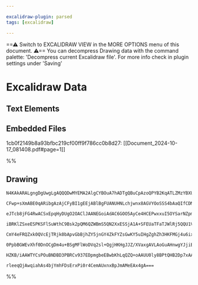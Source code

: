 ```yaml
---

excalidraw-plugin: parsed
tags: [excalidraw]

---
```

==⚠  Switch to EXCALIDRAW VIEW in the MORE OPTIONS menu of this document. ⚠== You can decompress Drawing data with the command palette: 'Decompress current Excalidraw file'. For more info check in plugin settings under 'Saving'


# Excalidraw Data
## Text Elements
## Embedded Files
1cb0f2149b8a93bfbc219cf00ff9f786cc0b8d27: [[Document_2024-10-17_081408.pdf#page=1]]

%%
## Drawing
```compressed-json
N4KAkARALgngDgUwgLgAQQQDwMYEMA2AlgCYBOuA7hADTgQBuCpAzoQPYB2KqATLZMzYBXUtiRoIACyhQ4zZAHoFAc0JRJQgEYA6bGwC2CgF7N6hbEcK4OCtptbErHALRY8RMpWdx8Q1TdIEfARcZgRmBShcZQUebQBWbR4aOiCEfQQOKGZuAG1wMFAwYuh4cXRA7CiOZWCU4shGFnYuND4CxqZWTgA5TjFuABYANh54gE5BgAYAdnH+EsIOYixu

CFwp+sXmABE0qARibgAzAjCFyBI1gEEjABlBgFUANUHNLchjwnx8AGVYOoSSS4bAaQIfCDMKCkNgAawQAHUSOpuABGC6Q6FwhD/GCA9CCDwQmF+SQccI5NDojoQNhwEFqGBoqZTDHWWrlVk0zDcZw8ADMAA5BhimWhnPz+TNhhioTD4QBhNj4NikNbQ6zMemBLIQzQg2HKEnLJUqtUSDUcLW4HVQCEUZGSIbSwUYyQIQjKaTcYYzeLtBqQhCHbjj

eJTcb8jFG4RwACSxEpqHyDUgO2OAClJAANEGoiAdAC6GOO5AyCe4HCEPwxxuI5OYSarNZpmmEywAosEMlkk7lizShHBiLgDkcqTMeGHBfE5vz4oKZhiiBxYZXq/hl2xsPDx6hoUIEAUAL4LIolWCINaEfTRJAYprdVq8B9dFp9DgDND8wZC1HxcN4gxJYVh5CRcHzYDdn2EM0FOfBzhpK4JHiBBBQAeQAaQARSmABxCEvh+XF8SkEEwXvGk5WxJF

iBRKlZSxeESPKSFlSuWthC9Bsk2pQM6QZWBmS5QN2XxESSjA1A+SFEUaTFaTJWlRj5QQU1VXVcgrW1TI7QxfUdxjIQTWVDSLS061bXtR1nWGV0aXdT1vTQX1/VlYM92GQZBXGCTICM+NEzyDo00zHM8wLBoB0DUtcHLPdm03Gk6x49cW0DNtjOILt0l0vtopKIcRzHNFJ2nWdIwXJcaRXNc0ESrcd1g/dSEPRjRyEJMIEQZYlmUQjvgQCsJFRbBN

CmY4eFRQZxk0QVcEjTRjk0bApvGbBjhZY5jnGY4ZkFYZsGwKY5uIHgZghZh3HKFMGj4u6ixPcBovWOA4H+UdynPaB3QyNYiC9PSCgYQgEAoAAhA0jJMs01gAYm2xHji2CBsBEW04wOfR/lU9TzXQOHUQQImiZRtHSAxrHIcMus8c0zUdN1BZUfR3TMfSAAxb4/gBVjCQ44Hycp9IcZomy2mZoW2ax0XmN5tZ+aOSXWaydn9AAJS4skKTRZWKel9J

0PpbBGWEvXhf0DnOCgDm4u+BSgMFlWoDVq2sl+QgjHKHgJJZ/XVaxgAVLAoGuAHnwgYJjiBkopYDkWolIUOKbYCh3VwBKN3Ng39A7ZZrhTtOQj3dZC7J521YLmEKEDso1jrFGrphH5syGedEmGKYeB4YYhX9CZ7JKJvlXwABNbgf0FKZtH5cZxlRRcptRec5JKIw2AMbhz0aAhD24afUSmKVURmE9s/jjX23rHWJAb5mjRID2ve4H379IR+Djgbh

HZKB/iAAWTYCsPOuBNDBD3PBRCv937EDpmgbeEBwbKhLqQZQ+oAAUU0ly8BPtQHB2Dp7xAAJQQnVggZQ1YbT1zQbgTB/JWS8HoXggUDDCEkLPk7f2UBZYICNlAFoTYs7A1ihkMhywmB9S3jSTIoDwHcAPAgDE2AiBfzQAojEHA4rlHUTSYQUAVzaNakeYop5gZ2AAFYICqMwX4mi4CAOAZosBzVIGKOBiCfhjBA4b3wFIwMl4+ZpCqC0CEaMoQGF

rleeqQjAwqiahAs4bjYmhFDsErxPi0r4CemAUxnxBpJmAMeEAx4gA===
```
%%